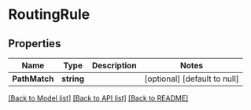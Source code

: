# RoutingRule

## Properties
Name | Type | Description | Notes
------------ | ------------- | ------------- | -------------
**PathMatch** | **string** |  | [optional] [default to null]

[[Back to Model list]](../README.md#documentation-for-models) [[Back to API list]](../README.md#documentation-for-api-endpoints) [[Back to README]](../README.md)

